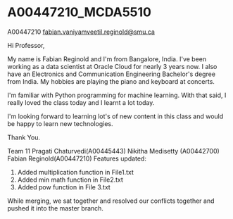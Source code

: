 # A00447210_MCDA5510

A00447210
fabian.vaniyamveetil.reginold@smu.ca

Hi Professor,

My name is Fabian Reginold and I'm from Bangalore, India.
I've been working as a data scientist at Oracle Cloud for nearly 3 years now. I also have an Electronics and Communication Engineering Bachelor's degree from India.
My hobbies are playing the piano and keyboard at concerts.

I'm familiar with Python programming for machine learning. With that said, I really loved the class today and I learnt a lot today.

I'm looking forward to learning lot's of new content in this class and would be happy to learn new technologies.

Thank You.


Team 11
Pragati Chaturvedi(A00445443)
Nikitha Medisetty (A00442700)
Fabian Reginold(A00447210)
Features updated:
1) Added multiplication function in File1.txt
2) Added min math function in File2.txt
3) Added pow function in File 3.txt

While merging, we sat together and resolved our conflicts together and pushed it into the master branch.
